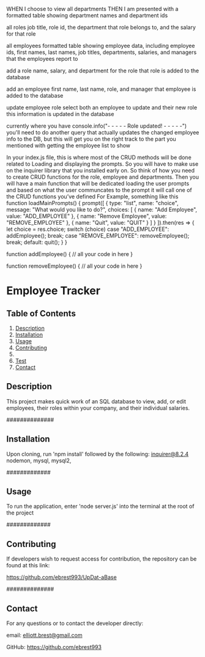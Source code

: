 WHEN I choose to view all departments
THEN I am presented with a formatted table showing department names and department ids

all roles
job title, role id, the department that role belongs to, and the salary for that role

all employees
formatted table showing employee data, including employee ids, first names, last names, job titles, departments, salaries, and managers that the employees report to

add a role
name, salary, and department for the role
that role is added to the database

add an employee
first name, last name, role, and manager
that employee is added to the database

update employee role
select both an employee to update and their new role
this information is updated in the database 



currently where you have console.info("- - - - - Role updated! - - - - -") you'll need to do another query that actually updates the changed employee info to the DB, but this will get you on the right track to the part you mentioned with getting the employee list to show


In your index.js file, this is where most of the CRUD methods will be done related to Loading and displaying the prompts. So you will have to make use on the inquirer library that you installed early on.
So think of how you need to create CRUD functions for the role, employee and departments.
Then you will have a main function that will be dedicated loading the user prompts and based on what the user communcates to the prompt it will call one of the CRUD functions you’ve defined
For Example, something like this
function loadMainPrompts() {
 prompt([
  {
   type: "list",
   name: "choice",
   message: "What would you like to do?",
   choices: [
    {
     name: "Add Employee",
     value: "ADD_EMPLOYEE"
    },
    {
     name: "Remove Employee",
     value: "REMOVE_EMPLOYEE"
    },
    {
     name: "Quit",
     value: "QUIT"
    }
   ]
  }
 ]).then(res => {
  let choice = res.choice;
  switch (choice)
   case "ADD_EMPLOYEE":
    addEmployee();
    break;
   case "REMOVE_EMPLOYEE":
    removeEmployee();
    break;
   default:
    quit();
  }
 }

function addEmployee() {
    // all your code in here
}

function removeEmployee() {
    // all your code in here
}


# Employee Tracker #


## Table of Contents ##
1. [Description](./README.md#description)
2. [Installation](./README.md#installation)
3. [Usage](./README.md#usage)
4. [Contributing](./README.md#contributing)
5. 
6. [Test](./README.md#test)
7. [Contact](./README.md#contact)

## Description ##
    
This project makes quick work of an SQL database to view, add, or edit employees, their roles within your company, and their individual salaries.
    
##############

## Installation ##

Upon cloning, run 'npm install' followed by the following: inquirer@8.2.4 nodemon, mysql, mysql2, 

#############

## Usage ##

To run the application, enter 'node server.js' into the terminal at the root of the project

#############

## Contributing ##

If developers wish to request access for contribution, the repository can be found at this link: 

https://github.com/ebrest993/UpDat-aBase

##############

## Contact ##

For any questions or to contact the developer directly:

email: elliott.brest@gmail.com

GitHub: https://github.com/ebrest993 